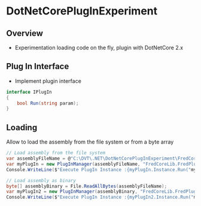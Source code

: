 # DotNetCorePlugInExperiment

## Overview

- Experimentation loading code on the fly, plugin with DotNetCore 2.x

## Plug In Interface

- Implement plugin interface 

```cs
interface IPlugIn
{
    bool Run(string param);
}
```

## Loading

Allow to load the assembly from the file system or from a byte array

```cs
// Load assembly from the file system
var assemblyFileName = @"C:\DVT\.NET\DotNetCorePlugInExperiment\FredCoreLib\bin\Debug\netcoreapp2.1\FredCoreLib.dll";
var myPlugIn = new PlugInManager(assemblyFileName, "FredCoreLib.FredPlugIn").Load();
Console.WriteLine($"Execute PlugIn Instance :{myPlugIn.Instance.Run("myParam1")}");

// Load assembly as binary
byte[] assemblyBinary = File.ReadAllBytes(assemblyFileName);
var myPlugIn2 = new PlugInManager(assemblyBinary, "FredCoreLib.FredPlugIn").Load();
Console.WriteLine($"Execute PlugIn Instance :{myPlugIn2.Instance.Run("myParam1")}");
```